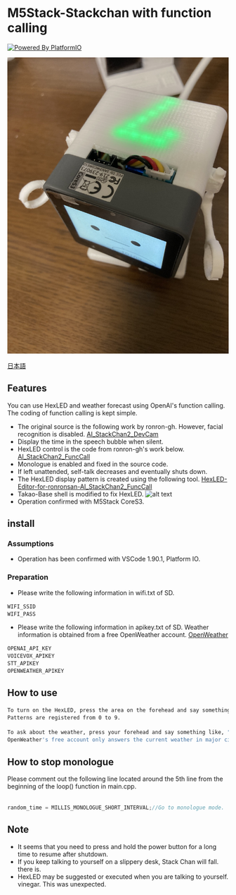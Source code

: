 # M5Stack-Stackchan with  function calling

[![Powered By PlatformIO](https://img.shields.io/badge/powered-PlatformIO-brightgreen)](https://platformio.org/)

![alt text](/images/IMG2.jpg)

[日本語](README_ja.md)

## Features

You can use HexLED and weather forecast using OpenAI's function calling.
  The coding of function calling is kept simple.

* The original source is the following work by ronron-gh. However, facial recognition is disabled.
  [AI_StackChan2_DevCam](https://github.com/ronron-gh/AI_StackChan2_DevCam)
* Display the time in the speech bubble when silent.
* HexLED control is the code from ronron-gh's work below.
  [AI_StackChan2_FuncCall](https://github.com/ronron-gh/AI_StackChan2_FuncCall)
* Monologue is enabled and fixed in the source code.
* If left unattended, self-talk decreases and eventually shuts down.
* The HexLED display pattern is created using the following tool.
  [HexLED-Editor-for-ronronsan-AI_StackChan2_FuncCall](https://github.com/QtDogBow/HexLED-Editor-for-ronronsan-AI_StackChan2_FuncCall)
* Takao-Base shell is modified to fix HexLED.
  ![alt text](IMG4.jpg)
* Operation confirmed with M5Stack CoreS3.

## install

### Assumptions

* Operation has been confirmed with VSCode 1.90.1, Platform IO.

### Preparation

* Please write the following information in wifi.txt of SD.
  
```sh
WIFI_SSID
WIFI_PASS
```

* Please write the following information in apikey.txt of SD. Weather information is obtained from a free OpenWeather account.
  [OpenWeather](https://openweathermap.org/)

```sh
OPENAI_API_KEY
VOICEVOX_APIKEY
STT_APIKEY
OPENWEATHER_APIKEY
```

## How to use

```sh
To turn on the HexLED, press the area on the forehead and say something like "Light up the LED panel in pattern 7".
Patterns are registered from 0 to 9.

To ask about the weather, press your forehead and say something like, "What's the weather like in Tokyo?"
OpenWeather's free account only answers the current weather in major cities.
```

## How to stop monologue

Please comment out the following line located around the 5th line from the beginning of the loop() function in main.cpp.

```cpp

random_time = MILLIS_MONOLOGUE_SHORT_INTERVAL;//Go to monologue mode.
```

## Note

* It seems that you need to press and hold the power button for a long time to resume after shutdown.
* If you keep talking to yourself on a slippery desk, Stack Chan will fall.
  there is.
* HexLED may be suggested or executed when you are talking to yourself.
  vinegar. This was unexpected.
